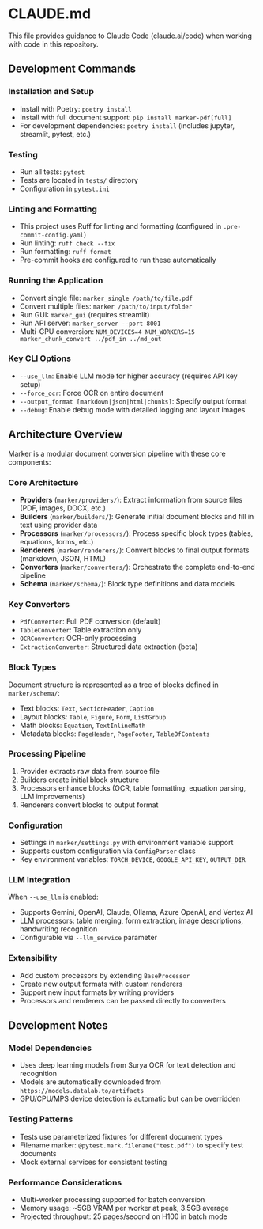 # CLAUDE.md

This file provides guidance to Claude Code (claude.ai/code) when working with code in this repository.

## Development Commands

### Installation and Setup
- Install with Poetry: `poetry install`
- Install with full document support: `pip install marker-pdf[full]`
- For development dependencies: `poetry install` (includes jupyter, streamlit, pytest, etc.)

### Testing
- Run all tests: `pytest`
- Tests are located in `tests/` directory
- Configuration in `pytest.ini`

### Linting and Formatting
- This project uses Ruff for linting and formatting (configured in `.pre-commit-config.yaml`)
- Run linting: `ruff check --fix`  
- Run formatting: `ruff format`
- Pre-commit hooks are configured to run these automatically

### Running the Application
- Convert single file: `marker_single /path/to/file.pdf`
- Convert multiple files: `marker /path/to/input/folder`
- Run GUI: `marker_gui` (requires streamlit)
- Run API server: `marker_server --port 8001`
- Multi-GPU conversion: `NUM_DEVICES=4 NUM_WORKERS=15 marker_chunk_convert ../pdf_in ../md_out`

### Key CLI Options
- `--use_llm`: Enable LLM mode for higher accuracy (requires API key setup)
- `--force_ocr`: Force OCR on entire document
- `--output_format [markdown|json|html|chunks]`: Specify output format
- `--debug`: Enable debug mode with detailed logging and layout images

## Architecture Overview

Marker is a modular document conversion pipeline with these core components:

### Core Architecture
- **Providers** (`marker/providers/`): Extract information from source files (PDF, images, DOCX, etc.)
- **Builders** (`marker/builders/`): Generate initial document blocks and fill in text using provider data
- **Processors** (`marker/processors/`): Process specific block types (tables, equations, forms, etc.)
- **Renderers** (`marker/renderers/`): Convert blocks to final output formats (markdown, JSON, HTML)
- **Converters** (`marker/converters/`): Orchestrate the complete end-to-end pipeline
- **Schema** (`marker/schema/`): Block type definitions and data models

### Key Converters
- `PdfConverter`: Full PDF conversion (default)
- `TableConverter`: Table extraction only
- `OCRConverter`: OCR-only processing
- `ExtractionConverter`: Structured data extraction (beta)

### Block Types
Document structure is represented as a tree of blocks defined in `marker/schema/`:
- Text blocks: `Text`, `SectionHeader`, `Caption`
- Layout blocks: `Table`, `Figure`, `Form`, `ListGroup`
- Math blocks: `Equation`, `TextInlineMath`
- Metadata blocks: `PageHeader`, `PageFooter`, `TableOfContents`

### Processing Pipeline
1. Provider extracts raw data from source file
2. Builders create initial block structure
3. Processors enhance blocks (OCR, table formatting, equation parsing, LLM improvements)
4. Renderers convert blocks to output format

### Configuration
- Settings in `marker/settings.py` with environment variable support
- Supports custom configuration via `ConfigParser` class
- Key environment variables: `TORCH_DEVICE`, `GOOGLE_API_KEY`, `OUTPUT_DIR`

### LLM Integration
When `--use_llm` is enabled:
- Supports Gemini, OpenAI, Claude, Ollama, Azure OpenAI, and Vertex AI
- LLM processors: table merging, form extraction, image descriptions, handwriting recognition
- Configurable via `--llm_service` parameter

### Extensibility
- Add custom processors by extending `BaseProcessor`
- Create new output formats with custom renderers
- Support new input formats by writing providers
- Processors and renderers can be passed directly to converters

## Development Notes

### Model Dependencies
- Uses deep learning models from Surya OCR for text detection and recognition
- Models are automatically downloaded from `https://models.datalab.to/artifacts`
- GPU/CPU/MPS device detection is automatic but can be overridden

### Testing Patterns
- Tests use parameterized fixtures for different document types
- Filename marker: `@pytest.mark.filename("test.pdf")` to specify test documents
- Mock external services for consistent testing

### Performance Considerations
- Multi-worker processing supported for batch conversion
- Memory usage: ~5GB VRAM per worker at peak, 3.5GB average
- Projected throughput: 25 pages/second on H100 in batch mode